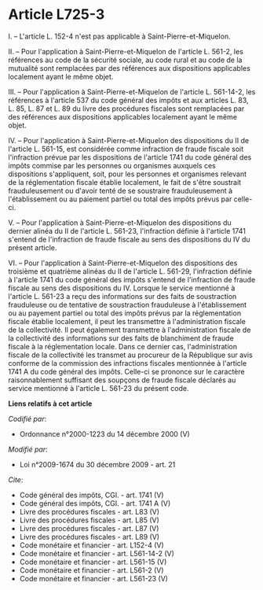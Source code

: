 # Article L725-3

I. – L'article L. 152-4 n'est pas applicable à Saint-Pierre-et-Miquelon.

II. – Pour l'application à Saint-Pierre-et-Miquelon de l'article L. 561-2, les références au code de la sécurité sociale, au
code rural et au code de la mutualité sont remplacées par des références aux dispositions applicables localement ayant le
même objet.

III. – Pour l'application à Saint-Pierre-et-Miquelon de l'article L. 561-14-2, les références à l'article 537 du code général
des impôts et aux articles L. 83, L. 85, 
L. 87 et L. 89 du livre des procédures fiscales sont remplacées par des références aux dispositions applicables localement
ayant le même objet.

IV. – Pour l'application à Saint-Pierre-et-Miquelon des dispositions du II de l'article L. 561-15, est considérée comme
infraction de fraude fiscale soit l'infraction prévue par les dispositions de l'article 1741 du code général des impôts
commise par les personnes ou organismes auxquels ces dispositions s'appliquent, soit, pour les personnes et organismes
relevant de la réglementation fiscale établie localement, le fait de s'être soustrait frauduleusement ou d'avoir tenté de se
soustraire frauduleusement à l'établissement ou au paiement partiel ou total des impôts prévus par celle-ci.

V. – Pour l'application à Saint-Pierre-et-Miquelon des dispositions du dernier alinéa du II de l'article L. 561-23,
l'infraction définie à l'article 1741 s'entend de l'infraction de fraude fiscale au sens des dispositions du IV du présent
article.

VI. – Pour l'application à Saint-Pierre-et-Miquelon des dispositions des troisième et quatrième alinéas du II de l'article L.
561-29, l'infraction définie à l'article 1741 du code général des impôts s'entend de l'infraction de fraude fiscale au sens
des dispositions du IV. Lorsque le service mentionné à l'article L. 561-23 a reçu des informations sur des faits de
soustraction frauduleuse ou de tentative de soustraction frauduleuse à l'établissement ou au payement partiel ou total des
impôts prévus par la réglementation fiscale établie localement, il peut les transmettre à l'administration fiscale de la
collectivité. Il peut également transmettre à l'administration fiscale de la collectivité des informations sur des faits de
blanchiment de fraude fiscale à la réglementation locale. Dans ce dernier cas, l'administration fiscale de la collectivité
les transmet au procureur de la République sur avis conforme de la commission des infractions fiscales mentionnée à l'article
1741 A du code général des impôts. Celle-ci se prononce sur le caractère raisonnablement suffisant des soupçons de fraude
fiscale déclarés au service mentionné à l'article L. 561-23 du présent code.

**Liens relatifs à cet article**

_Codifié par_:

  - Ordonnance n°2000-1223 du 14 décembre 2000 (V)

_Modifié par_:

  - Loi n°2009-1674 du 30 décembre 2009 - art. 21

_Cite_:

  - Code général des impôts, CGI. - art. 1741 (V)
  - Code général des impôts, CGI. - art. 1741 A (V)
  - Livre des procédures fiscales - art. L83 (V)
  - Livre des procédures fiscales - art. L85 (V)
  - Livre des procédures fiscales - art. L87 (V)
  - Livre des procédures fiscales - art. L89 (V)
  - Code monétaire et financier - art. L152-4 (V)
  - Code monétaire et financier - art. L561-14-2 (V)
  - Code monétaire et financier - art. L561-15 (V)
  - Code monétaire et financier - art. L561-2 (V)
  - Code monétaire et financier - art. L561-23 (V)
